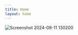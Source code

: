 ```yaml
---
title: Home
layout: home
---
```


![Screenshot 2024-08-11 130200](https://github.com/user-attachments/assets/8fa447b1-ea99-45c8-8557-0b5e5a55278f)

